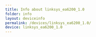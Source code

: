 ```yaml
---
title: Info about linksys_ea6200_1.0
folder: info
layout: deviceinfo
permalink: /devices/linksys_ea6200_1.0/
device: linksys_ea6200_1.0
---
```

